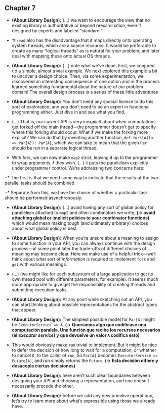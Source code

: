 ## Chapter 7

* **(About Library Design):** (...) we want to encourage the view that no existing library is authoritative or beyond reexamination, even if designed by experts and labeled “standard.”

* `Thread` also has the disadvantage that it maps directly onto operating system threads, which are a scarce resource. It would be preferable to create as many “logical threads” as is natural for your problem, and later deal with mapping these onto actual OS threads.

* **(About Library Design):** (...) note what we’ve done. First, we conjured up a simple, almost trivial example. We next explored this example a bit to uncover a design choice. Then, via some experimentation, we discovered an interesting consequence of one option and in the process learned something fundamental about the nature of our problem domain! The overall design process is a series of these little adventures

* **(About Library Design):** You don’t need any special license to do this sort of exploration, and you don’t need to be an expert in functional programming either. Just dive in and see what you find.

* (...) That is, our current API is very _inexplicit_ about when computations get forked off the main thread—the programmer doesn’t get to specify where this forking should occur. What if we make the forking more explicit? We can do that by inventing another function, `def fork[A](a: => Par[A]): Par[A]`, which we can take to mean that the given `Par` should be run in a separate logical thread.

* With fork, we can now make `map2` strict, leaving it up to the programmer to wrap arguments if they wish. (...) it puts the parallelism explicitly under programmer control. We’re addressing two concerns here:

⋅⋅* The first is that we need some way to indicate that the results of the two parallel tasks should be combined.

⋅⋅* Separate from this, we have the choice of whether a particular task should be performed asynchronously.

* **(About Library Design):** (...) avoid having any sort of global policy for parallelism attached to `map2` and other combinators we write, **(-> avoid attaching global or implicit policies to your combinator functions)** which would mean making tough (and ultimately arbitrary) choices about what global policy is best.

* **(About Library Design):** When you’re unsure about a meaning to assign to some function in your API, you can always continue with the design process—at some point later the trade-offs of different choices of meaning may become clear. Here we make use of a helpful trick—we’ll think about what sort of _information_ is required to implement `fork` and `get` with various meanings.

* (...) (we might like for each subsystem of a large application to get its own thread pool with different parameters, for example). It seems much more appropriate to give get the responsibility of creating threads and submitting execution tasks.

* **(About Library Design):** At any point while sketching out an API, you can start thinking about possible representations for the abstract types that appear.

* **(About Library Design):** The simplest possible model for `Par[A]` might be `ExecutorService => A`. **(-> Queríamos algo que codificase una computación paralela. Una función que recibe los recursos necesarios (el _executor service_) y que devuelve un valor `A` codifica esto)**

* This would obviously make `run` trivial to implement. But it might be nice to defer the decision of how long to wait for a computation, or whether to cancel it, to the caller of `run`. So `Par[A]` becomes `ExecutorService => Future[A]`, and run simply returns the `Future`. **(-> Esta decisión difiere y desacopla ciertas decisiones)**

* **(About Library Design):** here aren’t such clear boundaries between designing your API and choosing a representation, and one doesn’t necessarily precede the other. 

* **(About Library Design):** before we add any new primitive operations, let’s try to learn more about what’s expressible using those we already have.
